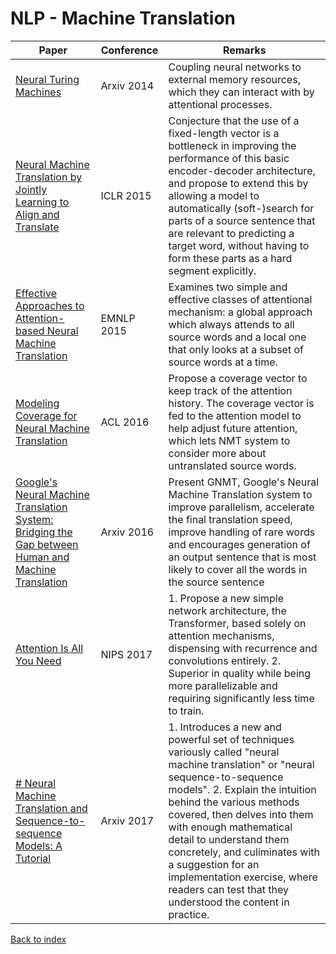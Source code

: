 # NLP - Machine Translation
|Paper|Conference|Remarks
|--|--|--|
|[Neural Turing Machines](https://arxiv.org/pdf/1410.5401)|Arxiv 2014|Coupling neural networks to external memory resources, which they can interact with by attentional processes.|
|[Neural Machine Translation by Jointly Learning to Align and Translate](https://arxiv.org/pdf/1409.0473)|ICLR 2015|Conjecture that the use of a fixed-length vector is a bottleneck in improving the performance of this basic encoder-decoder architecture, and propose to extend this by allowing a model to automatically (soft-)search for parts of a source sentence that are relevant to predicting a target word, without having to form these parts as a hard segment explicitly.|
|[Effective Approaches to Attention-based Neural Machine Translation](https://arxiv.org/pdf/1508.04025)|EMNLP 2015|Examines two simple and effective classes of attentional mechanism: a global approach which always attends to all source words and a local one that only looks at a subset of source words at a time.|
|[Modeling Coverage for Neural Machine Translation](https://arxiv.org/pdf/1601.04811)|ACL 2016|Propose a coverage vector to keep track of the attention history. The coverage vector is fed to the attention model to help adjust future attention, which lets NMT system to consider more about untranslated source words.|
|[Google's Neural Machine Translation System: Bridging the Gap between Human and Machine Translation](https://arxiv.org/pdf/1609.08144)|Arxiv 2016|Present GNMT, Google's Neural Machine Translation system to improve parallelism, accelerate the final translation speed, improve handling of rare words and encourages generation of an output sentence that is most likely to cover all the words in the source sentence|
|[Attention Is All You Need](https://papers.nips.cc/paper/7181-attention-is-all-you-need.pdf)|NIPS 2017|1. Propose a new simple network architecture, the Transformer, based solely on attention mechanisms, dispensing with recurrence and convolutions entirely. 2. Superior in quality while being more parallelizable and requiring significantly less time to train.|
|[# Neural Machine Translation and Sequence-to-sequence Models: A Tutorial](https://arxiv.org/pdf/1703.01619)|Arxiv 2017|1. Introduces a new and powerful set of techniques variously called "neural machine translation" or "neural sequence-to-sequence models". 2. Explain the intuition behind the various methods covered, then delves into them with enough mathematical detail to understand them concretely, and culiminates with a suggestion for an implementation exercise, where readers can test that they understood the content in practice.|

[Back to index](../README.md)

<!--stackedit_data:
eyJoaXN0b3J5IjpbMTc3ODU0NzY5LDU3MDM5ODExMiw5NjQ5OT
E3MjMsMjEyNDUwODA5OSwtMTE3ODEzNTYxMiw3NzU5MzQ1ODFd
fQ==
-->